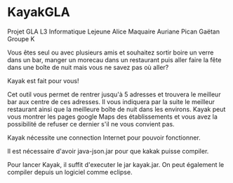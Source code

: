 # KayakGLA
Projet GLA L3 Informatique
Lejeune Alice
Maquaire Auriane
Pican Gaëtan
Groupe K

Vous êtes seul ou avec plusieurs amis et souhaitez
sortir boire un verre dans un bar, manger un morecau 
dans un restaurant puis aller faire la fête dans une boîte de nuit mais vous ne savez pas où aller?

Kayak est fait pour vous! 

Cet outil vous permet de rentrer jusqu'à 5 adresses et trouvera le meilleur bar aux centre de ces adresses. Il vous indiquera par la suite le meilleur restaurant ainsi que la meilleure boîte de nuit dans les environs. Kayak peut vous montrer les pages google Maps des établissements et vous avez la possibilité de refuser ce dernier s'il ne vous convient pas.

Kayak nécessite une connection Internet pour pouvoir fonctionner.

Il est nécessaire d'avoir  java-json.jar pour que kakak puisse compiler.

Pour lancer Kayak, il suffit d'executer le jar kayak.jar.
On peut également le compiler depuis un logiciel comme eclipse.
